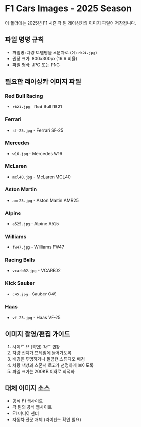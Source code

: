 # F1 Cars Images - 2025 Season

이 폴더에는 2025년 F1 시즌 각 팀 레이싱카의 이미지 파일이 저장됩니다.

## 파일 명명 규칙
- 파일명: 차량 모델명을 소문자로 (예: `rb21.jpg`)
- 권장 크기: 800x300px (16:6 비율)
- 파일 형식: JPG 또는 PNG

## 필요한 레이싱카 이미지 파일

### Red Bull Racing
- `rb21.jpg` - Red Bull RB21

### Ferrari  
- `sf-25.jpg` - Ferrari SF-25

### Mercedes
- `w16.jpg` - Mercedes W16

### McLaren
- `mcl40.jpg` - McLaren MCL40

### Aston Martin
- `amr25.jpg` - Aston Martin AMR25

### Alpine
- `a525.jpg` - Alpine A525

### Williams
- `fw47.jpg` - Williams FW47

### Racing Bulls
- `vcarb02.jpg` - VCARB02

### Kick Sauber
- `c45.jpg` - Sauber C45

### Haas
- `vf-25.jpg` - Haas VF-25

## 이미지 촬영/편집 가이드
1. 사이드 뷰 (측면) 각도 권장
2. 차량 전체가 프레임에 들어가도록
3. 배경은 투명하거나 깔끔한 스튜디오 배경
4. 차량 색상과 스폰서 로고가 선명하게 보이도록
5. 파일 크기는 200KB 이하로 최적화

## 대체 이미지 소스
- 공식 F1 웹사이트
- 각 팀의 공식 웹사이트
- F1 미디어 센터
- 자동차 전문 매체 (라이센스 확인 필요)
